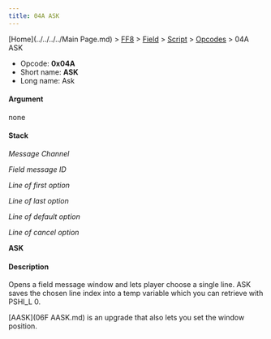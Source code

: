 ```yaml
---
title: 04A ASK
---
```


[Home](../../../../Main Page.md) > [FF8](../../../../FF8.md) > [Field](../../../Field.md) > [Script](../../Script.md) > [Opcodes](../Opcodes.md) > 04A ASK

-   Opcode: **0x04A**
-   Short name: **ASK**
-   Long name: Ask

#### Argument

none

#### Stack

  
*Message Channel*

*Field message ID*

*Line of first option*

*Line of last option*

*Line of default option*

*Line of cancel option*

**ASK**

#### Description

Opens a field message window and lets player choose a single line. ASK saves the chosen line index into a temp variable which you can retrieve with PSHI\_L 0.

[AASK](06F AASK.md) is an upgrade that also lets you set the window position.
